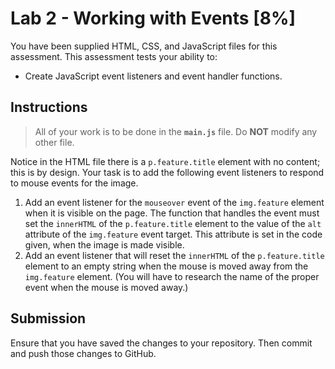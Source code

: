# Lab 2 - Working with Events [8%]

You have been supplied HTML, CSS, and JavaScript files for this assessment. This assessment tests your ability to:

- Create JavaScript event listeners and event handler functions.

## Instructions

> All of your work is to be done in the **`main.js`** file. Do **NOT** modify any other file.

Notice in the HTML file there is a `p.feature.title` element with no content; this is by design. Your task is to add the following event listeners to respond to mouse events for the image.

1. Add an event listener for the `mouseover` event of the `img.feature` element when it is visible on the page. The function that handles the event must set the `innerHTML` of the `p.feature.title` element to the value of the `alt` attribute of the `img.feature` event target. This attribute is set in the code given, when the image is made visible.
1. Add an event listener that will reset the `innerHTML` of the `p.feature.title` element to an empty string when the mouse is moved away from the `img.feature` element. (You will have to research the name of the proper event when the mouse is moved away.)
## Submission

Ensure that you have saved the changes to your repository. Then commit and push those changes to GitHub.
